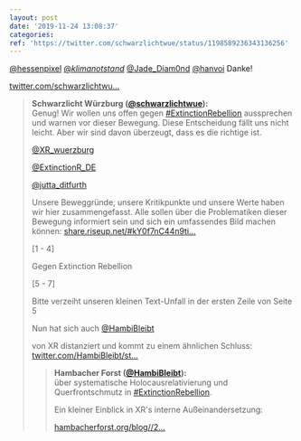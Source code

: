 ```yaml
---
layout: post
date: '2019-11-24 13:08:37'
categories: 
ref: 'https://twitter.com/schwarzlichtwue/status/1198589236343136256'
---
```

[@hessenpixel](https://twitter.com/hessenpixel) [@_klimanotstand_](https://twitter.com/_klimanotstand_) [@Jade_Diam0nd](https://twitter.com/Jade_Diam0nd) [@hanvoi](https://twitter.com/hanvoi) Danke!

[twitter.com/schwarzlichtwu…](https://twitter.com/schwarzlichtwue/status/1198237046843858949?s=19)
> <b>Schwarzlicht Würzburg ([@schwarzlichtwue](https://twitter.com/schwarzlichtwue)):</b>  
>Genug! Wir wollen uns offen gegen [#ExtinctionRebellion](/t/extinctionrebellion) aussprechen und warnen vor dieser Bewegung. Diese Entscheidung fällt uns nicht leicht. Aber wir sind davon überzeugt, dass es die richtige ist.  
>  
>  
>  
>[@XR_wuerzburg](https://twitter.com/XR_wuerzburg)  
>  
>[@ExtinctionR_DE](https://twitter.com/ExtinctionR_DE)  
>  
>[@jutta_ditfurth](https://twitter.com/jutta_ditfurth)  
>  
>Unsere Beweggründe, unsere Kritikpunkte und unsere Werte haben wir hier zusammengefasst. Alle sollen über die Problematiken dieser Bewegung informiert sein und sich ein umfassendes Bild machen können: [share.riseup.net/#kY0f7nC44n9ti…](https://share.riseup.net/#kY0f7nC44n9tip_SEJ5mVg)  
>  
>[1 - 4]  
>  
>  
>  
>Gegen Extinction Rebellion   
>  
>[5 - 7]   
>  
>Bitte verzeiht unseren kleinen Text-Unfall in der ersten Zeile von Seite 5  
>  
>Nun hat sich auch [@HambiBleibt](https://twitter.com/HambiBleibt)  
>  
>von XR distanziert und kommt zu einem ähnlichen Schluss: [twitter.com/HambiBleibt/st…](https://twitter.com/HambiBleibt/status/1198579091831709701?s=19)  
>> <b>Hambacher Forst ([@HambiBleibt](https://twitter.com/HambiBleibt)):</b>    
>>über systematische Holocausrelativierung und Querfrontschmutz  in [#ExtinctionRebellion](/t/extinctionrebellion).     
>>    
>>    
>>    
>>Ein kleiner Einblick in XR's interne Außeinandersetzung:    
>>    
>>[hambacherforst.org/blog//2…](https://hambacherforst.org/blog//24/xr-systematische-holocausrelativierung-und-der-querfrontschmutz/)    
>  
>  

